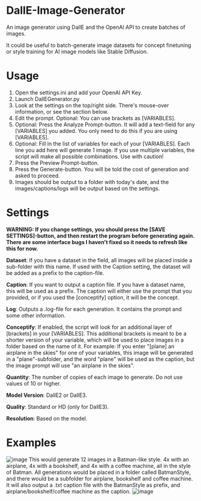 # DallE-Image-Generator
An image generator using DallE and the OpenAI API to create batches of images.

It could be useful to batch-generate image datasets for concept finetuning or style training for AI image models like Stable Diffusion.

# Usage
1. Open the settings.ini and add your OpenAI API Key.
2. Launch DallEGenerator.py
3. Look at the settings on the top/right side. There's mouse-over information, or see the section below.
4. Edit the prompt. Optional: You can use brackets as [VARIABLES].
5. Optional: Press the Analyze Prompt-button. It will add a text-field for any [VARIABLES] you added. You only need to do this if you are using [VARIABLES].
6. Optional: Fill in the list of variables for each of your [VARIABLES]. Each line you add here will generate 1 image. If you use multiple variables, the script will make all possible combinations. Use with caution!
7. Press the Preview Prompt-button.
8. Press the Generate-button. You will be told the cost of generation and asked to proceed.
9. Images should be output to a folder with today's date, and the images/captions/logs will be output based on the settings.

# Settings
**WARNING: If you change settings, you should press the [SAVE SETTINGS]-button, and then restart the program before generating again. There are some interface bugs I haven't fixed so it needs to refresh like this for now.**

**Dataset**: If you have a dataset in the field, all images will be placed inside a sub-folder with this name. If used with the Caption setting, the dataset will be added as a prefix to the caption-file.

**Caption**: If you want to output a caption file. If you have a dataset name, this will be used as a prefix. The caption will either use the prompt that you provided, or if you used the [conceptify] option, it will be the concept.

**Log**: Outputs a .log-file for each generation. It contains the prompt and some other information.

**Conceptify**: If enabled, the script will look for an additional layer of [brackets] in your [VARIABLES]. This additional brackets is meant to be a shorter version of your variable, which will be used to place images in a folder based on the name of it. For example: If you enter "[plane] an airplane in the skies" for one of your variables, this image will be generated in a "plane"-subfolder, and the word "plane" will be used as the caption, but the image prompt will use "an airplane in the skies".

**Quantity**: The number of copies of each image to generate. Do not use values of 10 or higher.

**Model Version**: DallE2 or DallE3.

**Quality**: Standard or HD (only for DallE3).

**Resolution**: Based on the model.

# Examples
![image](https://github.com/MNeMoNiCuZ/DallE-Image-Generator/assets/60541708/c262c255-4fe7-468a-8ab0-812d3abfc61e)
This would generate 12 images in a Batman-like style. 4x with an airplane, 4x with a bookshelf, and 4x with a coffee machine, all in the style of Batman. All generations would be placed in a folder called BatmanStyle, and there would be a subfolder for airplane, bookshelf and coffee machine. It will also output a .txt caption file with the BatmanStyle as prefix, and airplane/bookshelf/coffee machine as the caption.
![image](https://github.com/MNeMoNiCuZ/DallE-Image-Generator/assets/60541708/5d4695f1-913c-4a37-bfda-03f1d541e841)
